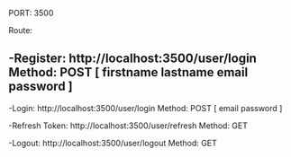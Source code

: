 PORT: 3500


Route: 

-Register: http://localhost:3500/user/login
Method: POST
[
    firstname
    lastname
    email
    password
]
-
-Login: http://localhost:3500/user/login
Method: POST
[
    email
    password
]

-Refresh Token: http://localhost:3500/user/refresh
Method: GET

-Logout: http://localhost:3500/user/logout
Method: GET
